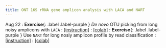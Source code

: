 ```yaml
---
title: ONT 16S rRNA gene amplicon analysis with LACA and NART
---
```


Aug 22
: **Exercise**{: .label .label-purple } *De novo* OTU picking from long noisy amplicons with `LACA` 
: [[instruction]](../exercises/01_laca.md)
: [[colab]](#)
: **Exercise**{: .label .label-purple } Use `NART` for long nosiy amplicon profile by read classification
: [[instruction]](../exercises/02_nart.md)
: [[colab]](#)
